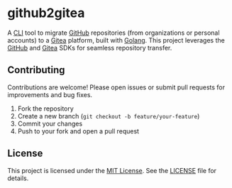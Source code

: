 # github2gitea

A [CLI](https://en.wikipedia.org/wiki/Command-line_interface) tool to migrate [GitHub](https://github.com/) repositories (from organizations or personal accounts) to a [Gitea](https://about.gitea.com/) platform, built with [Golang](https://go.dev/). This project leverages the [GitHub](https://github.com/) and [Gitea](https://pkg.go.dev/code.gitea.io/sdk/gitea) SDKs for seamless repository transfer.

## Contributing

Contributions are welcome! Please open issues or submit pull requests for improvements and bug fixes.

1. Fork the repository
2. Create a new branch (`git checkout -b feature/your-feature`)
3. Commit your changes
4. Push to your fork and open a pull request

## License

This project is licensed under the [MIT License](https://opensource.org/licenses/MIT). See the [LICENSE](LICENSE) file for details.
